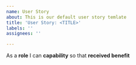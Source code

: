 ```yaml
---
name: User Story
about: This is our default user story temlate
title: 'User Story: <TITLE>'
labels: ''
assignees: ''

---
```


As a **role** I can **capability** so that **received benefit**
